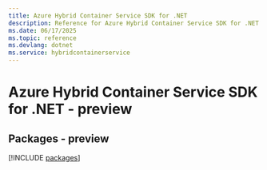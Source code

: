 ```yaml
---
title: Azure Hybrid Container Service SDK for .NET
description: Reference for Azure Hybrid Container Service SDK for .NET
ms.date: 06/17/2025
ms.topic: reference
ms.devlang: dotnet
ms.service: hybridcontainerservice
---
```

# Azure Hybrid Container Service SDK for .NET - preview
## Packages - preview
[!INCLUDE [packages](hybrid-container-service-index.md)]